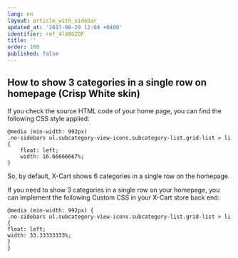 ```yaml
---
lang: en
layout: article_with_sidebar
updated_at: '2017-06-29 12:04 +0400'
identifier: ref_4lX8GZDF
title: ''
order: 100
published: false
---
```

##  How to show 3 categories in a single row on homepage (Crisp White skin)

If you check the source HTML code of your home page, you can find the following CSS style applied:

```
@media (min-width: 992px)
.no-sidebars ul.subcategory-view-icons.subcategory-list.grid-list > li {
    float: left;
    width: 16.66666667%;
}
```

So, by default, X-Cart shows 6 categories in a single row on the homepage.

If you need to show 3 categories in a single row on your homepage, you can implement the following Custom CSS in your X-Cart store back end:

```
@media (min-width: 992px) {
.no-sidebars ul.subcategory-view-icons.subcategory-list.grid-list > li {
float: left;
width: 33.33333333%;
}
}

```

